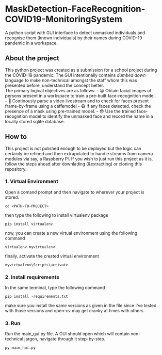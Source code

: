 # MaskDetection-FaceRecognition-COVID19-MonitoringSystem
A python script with GUI interface to detect unmasked individuals and recognise them (known individuals) by their names during COVID-19 pandemic in a workspace.

<h2>About the project</h2>
This python project was created as a submission for a school project during the COVID-19 pandemic. The GUI intentionally contains <i>dumbed down</i> language to make non-technical amongst the staff whom this was presented before, understand the concept better. <br>
The primary logical objectives are as follows:
- 😀 Obtain facial images of persons present in a workspace to train a pre-built face-recognition model.
- 📸 Continously parse a video livestream and to check for faces present frame-by-frame using a caffemodel
- 😷 If any faces detected, check the presence of a mask using pre-trained model.
- 😳 Use the trained face-recognition model to identify the unmasked face and record the name in a locally stored sqlite database.

<h2>How to</h2>
This project is not polished enough to be deployed but the logic can certainly be refined and then extrapolated to handle streams from camera modules via say, a Raspberry Pi. If you wish to just run this project as it is, follow the steps ahead after downlading (&extracting) or cloning this repository.


<h3>1. Virtual Environment</h3>
Open a comand prompt and then navigate to wherever your project is stored.

```
cd <PATH-TO-PROJECT>
```
then type the following to install virtualenv package

```
pip install virtualenv
```
now, you can create a new virtual environment using the following command

```
virtualenv myvirtualenv
```

finally, activate the created virtual environment

```
myvirtualenv\Scripts\activate
```
<h3>2. Install requirements</h3>
In the same terminal, type the following command

```
pip install -requirements.txt
```
make sure you install the same versions as given in the file since I've tested with those versions and open-cv may get cranky at times with others.
<br>
<h3>3. Run</h3>
Run the main_gui.py file. A GUI should open which will contain non-technical jargon, navigate through it step-by-step.

```
py main_hui.py
```
